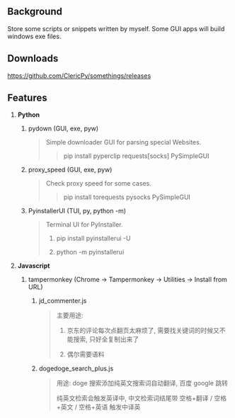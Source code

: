 
## Background

Store some scripts or snippets written by myself. Some GUI apps will build windows exe files.

## Downloads

https://github.com/ClericPy/somethings/releases

## Features

1. **Python**

   1. pydown (GUI, exe, pyw)

      > Simple downloader GUI for parsing special Websites.
      >
      > > pip install pyperclip requests[socks] PySimpleGUI

   2. proxy_speed (GUI, exe, pyw)

      > Check proxy speed for some cases.
      >
      > > pip install torequests pysocks PySimpleGUI

   3. PyinstallerUI  (TUI, py, python -m)

      > Terminal UI for PyInstaller.
      >
      > 1. pip install pyinstallerui -U
      >
      > 2. python -m pyinstallerui

2. **Javascript**
   1. tampermonkey (Chrome -> Tampermonkey -> Utilities -> Install from URL)

      1. jd_commenter.js

         > 主要用途:
         >
         > 1. 京东的评论每次点翻页太麻烦了, 需要找关键词的时候又不能搜索, 只好全复制出来了
         >
         > 2. 偶尔需要语料

      2. dogedoge_search_plus.js
      
         > 用途: doge 搜索添加纯英文搜索词自动翻译, 百度 google 跳转
         >
         > 纯英文检索会触发英译中, 中文检索词结尾带 空格+翻译 / 空格+英文 / 空格+英语 触发中译英
